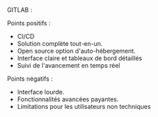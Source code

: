 GITLAB :

Points positifs : 
- CI/CD
- Solution complète tout-en-un.
- Open source option d'auto-hébergement.
- Interface claire et tableaux de bord détaillés
- Suivi de l'avancement en temps réel


Points négatifs :

- Interface lourde.
- Fonctionnalités avancées payantes.
- Limitations pour les utilisateurs non techniques
